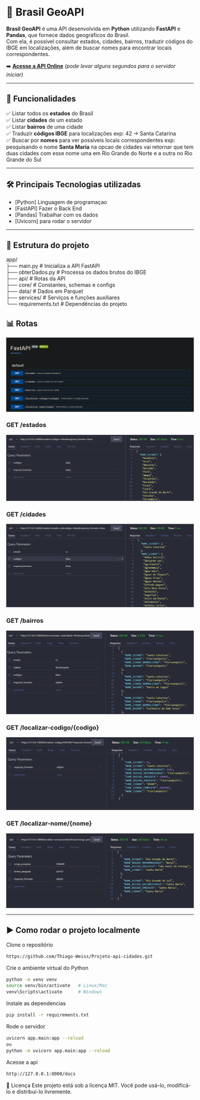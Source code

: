 # 📍 Brasil GeoAPI

**Brasil GeoAPI** é uma API desenvolvida em **Python** utilizando **FastAPI** e **Pandas**, que fornece dados geográficos do Brasil.  
Com ela, é possível consultar estados, cidades, bairros, traduzir códigos do IBGE em localizações, além de buscar nomes para encontrar locais correspondentes.

➡️ **[Acesse a API Online](https://api-geografia-brasil.onrender.com/docs)** *(pode levar alguns segundos para o servidor iniciar)*

---

## 🚀 Funcionalidades

✅ Listar todos os **estados** do Brasil  
✅ Listar **cidades** de um estado  
✅ Listar **bairros** de uma cidade  
✅ Traduzir **códigos IBGE** para localizações exp: 42 -> Santa Catarina   
✅ Buscar por **nomes** para ver possíveis locais correspondentes exp: pesquisando o nome **Santa Maria** na opcao de cidades vai retornar que tem duas cidades com esse nome uma em Rio Grande do Norte e a outra no Rio Grande do Sul

---

## 🛠️ Principais Tecnologias utilizadas

- [Python] Linguagem de programaçao
- [FastAPI] Fazer o Back End
- [Pandas] Trabalhar com os dados
- [Uvicorn] para rodar o servidor

---

## 📂 Estrutura do projeto
app/  
├── main.py # Inicializa a API FastAPI  
├── obterDados.py # Processa os dados brutos do IBGE  
├── api/ # Rotas da API  
├── core/ # Constantes, schemas e configs  
├── data/ # Dados em Parquet  
├── services/ # Serviços e funções auxiliares  
└── requirements.txt # Dependências do projeto  


## 📊 Rotas
![](img/docs.png)

### GET /estados
![](img/estados.png)

### GET /cidades
![](img/cidades.png)

### GET /bairros
![](img/bairros.png)

### GET /localizar-codigo/{codigo}
![](img/codigos.png)

### GET /localizar-nome/{nome}
![](img/nomes.png)

---

## ▶️ Como rodar o projeto localmente

Clone o repositório
```bash
https://github.com/Thiago-Weiss/Projeto-api-cidades.git
```
Crie o ambiente virtual do Python
```bash
python -m venv venv
source venv/bin/activate   # Linux/Mac
venv\Scripts\activate      # Windows
```
Instale as dependencias
```bash
pip install -r requirements.txt
```
Rode o servidor
```bash
uvicorn app.main:app --reload
ou
python -m uvicorn app.main:app --reload
```
Acesse a api
```bash
http://127.0.0.1:8000/docs
```



📜 Licença
Este projeto está sob a licença MIT. Você pode usá-lo, modificá-lo e distribuí-lo livremente.

